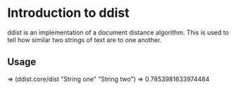 # Introduction to ddist

ddist is an implementation of a document distance algorithm.  This is used to tell how similar two strings of text are to one another.

## Usage

=> (ddist.core/dist "String one" "String two")
=> 0.7853981633974484
